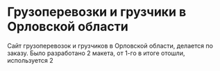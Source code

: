 # Грузоперевозки и грузчики в Орловской области
Сайт грузоперевозок и грузчиков в Орловской области, делается по заказу. Было разработано 2 макета, от 1-го в итоге отошли, используется 2
